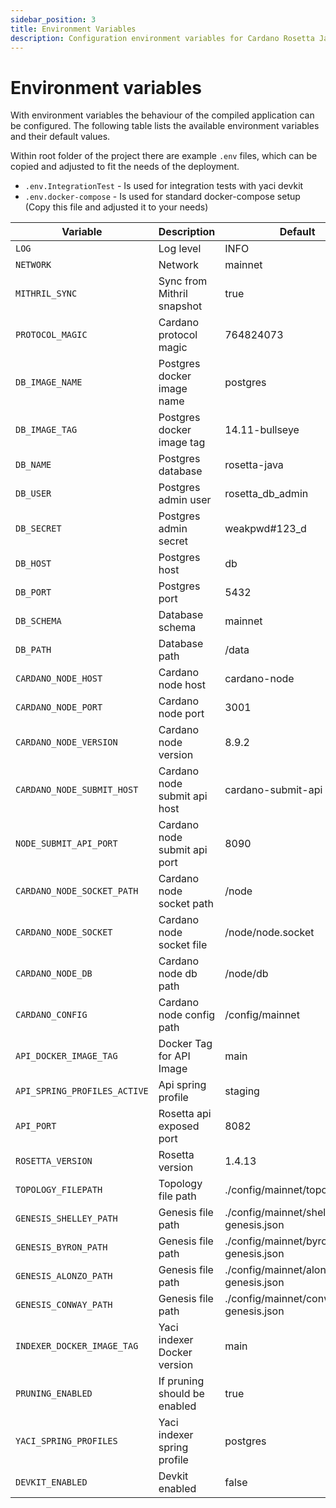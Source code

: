 ```yaml
---
sidebar_position: 3
title: Environment Variables
description: Configuration environment variables for Cardano Rosetta Java
---
```


# Environment variables

With environment variables the behaviour of the compiled application can be configured. The following table lists the available environment variables and their default values.

Within root folder of the project there are example `.env` files, which can be copied and adjusted to fit the needs of the deployment.

- `.env.IntegrationTest` - Is used for integration tests with yaci devkit
- `.env.docker-compose` - Is used for standard docker-compose setup (Copy this file and adjusted it to your needs)

| Variable                     | Description                  | Default                               | Notes |
| ---------------------------- | ---------------------------- | ------------------------------------- | ----- |
| `LOG`                        | Log level                    | INFO                                  |       |
| `NETWORK`                    | Network                      | mainnet                               |       |
| `MITHRIL_SYNC`               | Sync from Mithril snapshot   | true                                  |       |
| `PROTOCOL_MAGIC`             | Cardano protocol magic       | 764824073                             |       |
| `DB_IMAGE_NAME`              | Postgres docker image name   | postgres                              |       |
| `DB_IMAGE_TAG`               | Postgres docker image tag    | 14.11-bullseye                        |       |
| `DB_NAME`                    | Postgres database            | rosetta-java                          |       |
| `DB_USER`                    | Postgres admin user          | rosetta_db_admin                      |       |
| `DB_SECRET`                  | Postgres admin secret        | weakpwd#123_d                         |       |
| `DB_HOST`                    | Postgres host                | db                                    |       |
| `DB_PORT`                    | Postgres port                | 5432                                  |       |
| `DB_SCHEMA`                  | Database schema              | mainnet                               |       |
| `DB_PATH`                    | Database path                | /data                                 |       |
| `CARDANO_NODE_HOST`          | Cardano node host            | cardano-node                          |       |
| `CARDANO_NODE_PORT`          | Cardano node port            | 3001                                  |       |
| `CARDANO_NODE_VERSION`       | Cardano node version         | 8.9.2                                 |       |
| `CARDANO_NODE_SUBMIT_HOST`   | Cardano node submit api host | cardano-submit-api                    |       |
| `NODE_SUBMIT_API_PORT`       | Cardano node submit api port | 8090                                  |       |
| `CARDANO_NODE_SOCKET_PATH`   | Cardano node socket path     | /node                                 |       |
| `CARDANO_NODE_SOCKET`        | Cardano node socket file     | /node/node.socket                     |       |
| `CARDANO_NODE_DB`            | Cardano node db path         | /node/db                              |       |
| `CARDANO_CONFIG`             | Cardano node config path     | /config/mainnet                       |       |
| `API_DOCKER_IMAGE_TAG`       | Docker Tag for API Image     | main                                  |       |
| `API_SPRING_PROFILES_ACTIVE` | Api spring profile           | staging                               |       |
| `API_PORT`                   | Rosetta api exposed port     | 8082                                  |       |
| `ROSETTA_VERSION`            | Rosetta version              | 1.4.13                                |       |
| `TOPOLOGY_FILEPATH`          | Topology file path           | ./config/mainnet/topology.json        |       |
| `GENESIS_SHELLEY_PATH`       | Genesis file path            | ./config/mainnet/shelley-genesis.json |       |
| `GENESIS_BYRON_PATH`         | Genesis file path            | ./config/mainnet/byron-genesis.json   |       |
| `GENESIS_ALONZO_PATH `       | Genesis file path            | ./config/mainnet/alonzo-genesis.json  |       |
| `GENESIS_CONWAY_PATH`        | Genesis file path            | ./config/mainnet/conway-genesis.json  |       |
| `INDEXER_DOCKER_IMAGE_TAG`   | Yaci indexer Docker version  | main                                  |       |
| `PRUNING_ENABLED`            | If pruning should be enabled | true                                  |       |
| `YACI_SPRING_PROFILES`       | Yaci indexer spring profile  | postgres                              |       |
| `DEVKIT_ENABLED`             | Devkit enabled               | false                                 |       |
